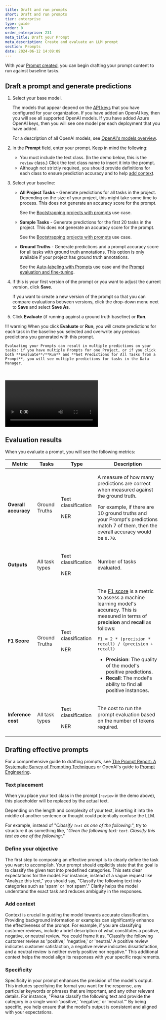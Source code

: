 ```yaml
---
title: Draft and run prompts
short: Draft and run prompts
tier: enterprise
type: guide
order: 0
order_enterprise: 231
meta_title: Draft your Prompt
meta_description: Create and evaluate an LLM prompt
section: Prompts
date: 2024-06-12 14:09:09
---
```


With your [Prompt created](prompts_create), you can begin drafting your prompt content to run against baseline tasks.

## Draft a prompt and generate predictions


1. Select your base model. 

    The models that appear depend on the [API keys](prompts_create#Model-provider-API-keys) that you have configured for your organization. If you have added an OpenAI key, then you will see all supported OpenAI models. If you have added Azure OpenAI keys, then you will see one model per each deployment that you have added. 
    
    For a description of all OpenAI models, see [OpenAI's models overview](https://platform.openai.com/docs/models/models-overview).
2. In the **Prompt** field, enter your prompt. Keep in mind the following:
    * You must include the text class. (In the demo below, this is the `review` class.) Click the text class name to insert it into the prompt. 
    * Although not strictly required, you should provide definitions for each class to ensure prediction accuracy and to help [add context](#Add-context). 
3. Select your baseline:
   * **All Project Tasks** - Generate predictions for all tasks in the project. Depending on the size of your project, this might take some time to process. This does not generate an accuracy score for the prompt. 
   
        See the [Bootstrapping projects with prompts](prompts_overview#Bootstrapping-projects-with-Prompts) use case.
   * **Sample Tasks** - Generate predictions for the first 20 tasks in the project. This does not generate an accuracy score for the prompt. 
   
        See the [Bootstrapping projects with prompts](prompts_overview#Bootstrapping-projects-with-Prompts) use case.
   * **Ground Truths** - Generate predictions and a prompt accuracy score for all tasks with ground truth annotations. This option is only available if your project has ground truth annotations. 
   
        See the [Auto-labeling with Prompts](prompts_overview#Auto-labeling-with-Prompts) use case and the [Prompt evaluation and fine-tuning](prompts_overview#Prompt-evaluation-and-fine-tuning). 
4. If this is your first version of the prompt or you want to adjust the current version, click **Save**. 

    If you want to create a new version of the prompt so that you can compare evaluations between versions, click the drop-down menu next to **Save** and select **Save As**. 
5. Click **Evaluate** (if running against a ground truth baseline) or **Run**. 

!!! warning
    When you click **Evaluate** or **Run**, you will create predictions for each task in the baseline you selected and overwrite any previous predictions you generated with this prompt. 
    
    Evaluating your Prompts can result in multiple predictions on your tasks: if you have multiple Prompts for one Project, or if you click both **Evaluate**/**Run** and **Get Predictions for All Tasks from a Prompt**, you will see multiple predictions for tasks in the Data Manager. 

<br><br>
<video src="../images/prompts/prompts.mp4" controls="controls" style="max-width: 800px;" class="gif-border" />

## Evaluation results

When you evaluate a prompt, you will see the following metrics:

<table>
<thead>
    <tr>
      <th>Metric</th>
      <th>Tasks</th>
      <th>Type</th>
      <th>Description</th>
    </tr>
</thead>
<tr>
<td>

**Overall accuracy**
</td>
<td>

Ground Truths

</td>
<td>

Text classification 

NER

</td>
<td>

A measure of how many predictions are correct when measured against the ground truth. 

For example, if there are 10 ground truths and your Prompt's predictions match 7 of them, then the overall accuracy would be `0.70`. 

</td>
</tr>
<tr>
<td>

**Outputs**
</td>
<td>

All task types

</td>
<td>

Text classification 

NER

</td>
<td>

Number of tasks evaluated.

</td>
</tr>
<tr>
<td>

**F1 Score**
</td>
<td>

Ground Truths

</td>
<td>

Text classification

NER

</td>
<td>

The [F1 score](https://en.wikipedia.org/wiki/F-score) is a metric to assess a machine learning model's accuracy. This is measured in terms of **precision** and **recall** as follows:

`F1 = 2 * (precision * recall) / (precision + recall)`

* **Precision**: The quality of the model's positive predictions.
* **Recall**: The model's ability to find all positive instances.

</td>
</tr>
<tr>
<td>

**Inference cost**
</td>
<td>

All task types

</td>
<td>

Text classification 

NER

</td>
<td>

The cost to run the prompt evaluation based on the number of tokens required. 

</td>
</tr>
</table>

## Drafting effective prompts

For a comprehensive guide to drafting prompts, see [The Prompt Report: A Systematic Survey of Prompting Techniques](https://arxiv.org/abs/2406.06608) or OpenAI's guide to [Prompt Engineering](https://platform.openai.com/docs/guides/prompt-engineering). 

### Text placement

When you place your text class in the prompt (`review` in the demo above), this placeholder will be replaced by the actual text.

Depending on the length and complexity of your text, inserting it into the middle of another sentence or thought could potentially confuse the LLM. 

For example, instead of "*Classify `text` as one of the following:*", try to structure it as something like, "*Given the following text: `text`. Classify this text as one of the following:*." 

### Define your objective 

The first step to composing an effective prompt is to clearly define the task you want to accomplish. Your prompt should explicitly state that the goal is to classify the given text into predefined categories. This sets clear expectations for the model. For instance, instead of a vague request like "Analyze this text," you should say, "Classify the following text into categories such as 'spam' or 'not spam'." Clarity helps the model understand the exact task and reduces ambiguity in the responses.

### Add context

Context is crucial in guiding the model towards accurate classification. Providing background information or examples can significantly enhance the effectiveness of the prompt. For example, if you are classifying customer reviews, include a brief description of what constitutes a positive, negative, or neutral review. You could frame it as, "Classify the following customer review as 'positive,' 'negative,' or 'neutral.' A positive review indicates customer satisfaction, a negative review indicates dissatisfaction, and a neutral review is neither overly positive nor negative." This additional context helps the model align its responses with your specific requirements.

### Specificity 

Specificity in your prompt enhances the precision of the model's output. This includes specifying the format you want for the response, any particular keywords or phrases that are important, and any other relevant details. For instance, "Please classify the following text and provide the category in a single word: 'positive,' 'negative,' or 'neutral.'" By being specific, you help ensure that the model's output is consistent and aligned with your expectations. 


